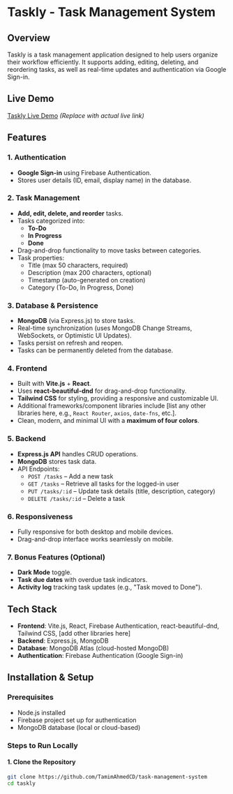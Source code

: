 # Taskly - Task Management System

## Overview

Taskly is a task management application designed to help users organize their workflow efficiently. It supports adding, editing, deleting, and reordering tasks, as well as real-time updates and authentication via Google Sign-in.

## Live Demo

[Taskly Live Demo](https://tasklyy.vercel.app) *(Replace with actual live link)*

## Features

### 1. Authentication
- **Google Sign-in** using Firebase Authentication.
- Stores user details (ID, email, display name) in the database.

### 2. Task Management
- **Add, edit, delete, and reorder** tasks.
- Tasks categorized into:
  - **To-Do**
  - **In Progress**
  - **Done**
- Drag-and-drop functionality to move tasks between categories.
- Task properties:
  - Title (max 50 characters, required)
  - Description (max 200 characters, optional)
  - Timestamp (auto-generated on creation)
  - Category (To-Do, In Progress, Done)

### 3. Database & Persistence
- **MongoDB** (via Express.js) to store tasks.
- Real-time synchronization (uses MongoDB Change Streams, WebSockets, or Optimistic UI Updates).
- Tasks persist on refresh and reopen.
- Tasks can be permanently deleted from the database.

### 4. Frontend
- Built with **Vite.js** + **React**.
- Uses **react-beautiful-dnd** for drag-and-drop functionality.
- **Tailwind CSS** for styling, providing a responsive and customizable UI.
- Additional frameworks/component libraries include [list any other libraries here, e.g., `React Router`, `axios`, `date-fns`, etc.].
- Clean, modern, and minimal UI with a **maximum of four colors**.

### 5. Backend
- **Express.js API** handles CRUD operations.
- **MongoDB** stores task data.
- API Endpoints:
  - `POST /tasks` – Add a new task
  - `GET /tasks` – Retrieve all tasks for the logged-in user
  - `PUT /tasks/:id` – Update task details (title, description, category)
  - `DELETE /tasks/:id` – Delete a task

### 6. Responsiveness
- Fully responsive for both desktop and mobile devices.
- Drag-and-drop interface works seamlessly on mobile.

### 7. Bonus Features (Optional)
- **Dark Mode** toggle.
- **Task due dates** with overdue task indicators.
- **Activity log** tracking task updates (e.g., "Task moved to Done").

## Tech Stack

- **Frontend**: Vite.js, React, Firebase Authentication, react-beautiful-dnd, Tailwind CSS, [add other libraries here]
- **Backend**: Express.js, MongoDB
- **Database**: MongoDB Atlas (cloud-hosted MongoDB)
- **Authentication**: Firebase Authentication (Google Sign-in)

## Installation & Setup

### Prerequisites
- Node.js installed
- Firebase project set up for authentication
- MongoDB database (local or cloud-based)

### Steps to Run Locally

#### 1. Clone the Repository

```bash
git clone https://github.com/TamimAhmedCD/task-management-system
cd taskly

